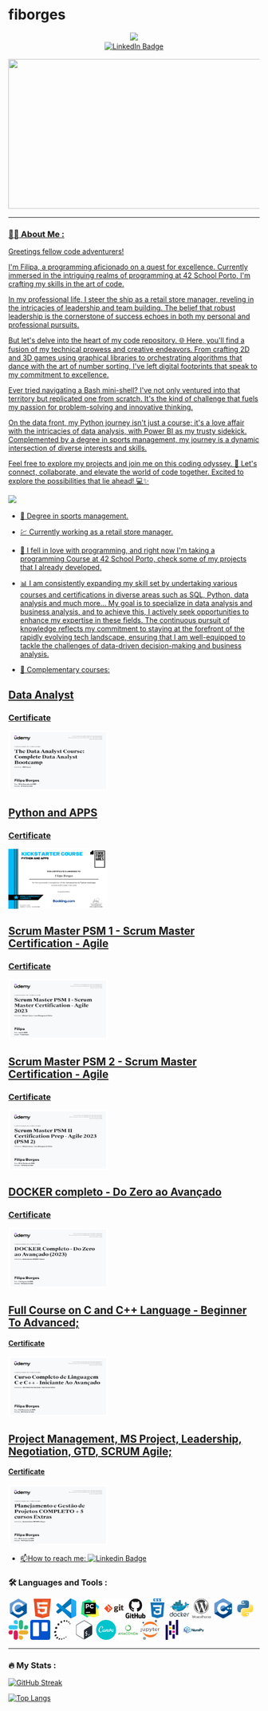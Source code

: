 # fiborges

<div id="header" align="center">
  <img src="https://media.giphy.com/media/rqd9R3yaDy16a8kDC1/giphy.gif" width="100"/>
</div>

<div id="badges" align="center">
  <a href="https://www.linkedin.com/in/filipa-borges-72aab4151/">
    <img src="https://img.shields.io/badge/LinkedIn-blue?style=for-the-badge&logo=linkedin&logoColor=white" alt="LinkedIn Badge"/>
</div>
  
<div id="views" align="center">
    <img src="https://komarev.com/ghpvc/?username=your-github-username&style=flat-square&color=blue" alt=""/>
</div>

<div align="center">
  <img src="https://media.giphy.com/media/Lny6Rw04nsOOc/giphy.gif" width="600" height="300"/>
</div>

---

### :woman_technologist: About Me :

Greetings fellow code adventurers! 

I'm Filipa, a programming aficionado on a quest for excellence. Currently immersed in the intriguing realms of programming at 42 School Porto, I'm crafting my skills in the art of code.

In my professional life, I steer the ship as a retail store manager, reveling in the intricacies of leadership and team building. The belief that robust leadership is the cornerstone of success echoes in both my personal and professional pursuits.

But let's delve into the heart of my code repository. 
🌐 Here, you'll find a fusion of my technical prowess and creative endeavors. 
From crafting 2D and 3D games using graphical libraries to orchestrating algorithms that dance with the art of number sorting, I've left digital footprints that speak to my commitment to excellence.

Ever tried navigating a Bash mini-shell? I've not only ventured into that territory but replicated one from scratch. 
It's the kind of challenge that fuels my passion for problem-solving and innovative thinking.

On the data front, my Python journey isn't just a course; it's a love affair with the intricacies of data analysis, with Power BI as my trusty sidekick. Complemented by a degree in sports management, my journey is a dynamic intersection of diverse interests and skills.

Feel free to explore my projects and join me on this coding odyssey. 🚀 Let's connect, collaborate, and elevate the world of code together. Excited to explore the possibilities that lie ahead! 💻✨

<img src="https://media.giphy.com/media/RbDKaczqWovIugyJmW/giphy.gif" width="30">

- :open_book: Degree in sports management.

- :chart: Currently working as a retail store manager.

- :open_file_folder: I fell in love with programming, and right now I'm taking a programming Course at 42 School Porto, check some of my projects that I already developed.

- :bar_chart: I am consistently expanding my skill set by undertaking various courses and certifications in diverse areas such as SQL, Python, data analysis and much more... My goal is to specialize in data analysis and business analysis, and to achieve this, I actively seek opportunities to enhance my expertise in these fields. The continuous pursuit of knowledge reflects my commitment to staying at the forefront of the rapidly evolving tech landscape, ensuring that I am well-equipped to tackle the challenges of data-driven decision-making and business analysis.
  
- 💼 Complementary courses:
## Data Analyst
  ### Certificate 
<img src="https://github.com/fiborges/fiborges/blob/main/Data_Analyst.jpeg" width="200" height="120"/>

## Python and APPS
  ### Certificate 
<img src="https://github.com/fiborges/fiborges/blob/main/1695401804768%20(1).jpeg" width="200" height="120"/>

## Scrum Master PSM 1 - Scrum Master Certification - Agile
  ### Certificate
<img src="https://github.com/fiborges/fiborges/blob/main/scrum%20.%20udemy.jpeg" width="200" height="120"/>

## Scrum Master PSM 2 - Scrum Master Certification - Agile
  ### Certificate
<img src="https://github.com/fiborges/fiborges/blob/main/certificado%20psm2.jpeg" width="200" height="120"/>

## DOCKER completo - Do Zero ao Avançado
  ### Certificate
<img src="https://github.com/fiborges/fiborges/blob/main/UC-af4523f4-053c-4cb9-80b2-ead6247bf4ad.jpeg" width="200" height="120"/>

## Full Course on C and C++ Language - Beginner To Advanced;
  #### Certificate
<img src="https://github.com/fiborges/fiborges/blob/main/filipa%201.jpg" width="200" height="120"/>
  
## Project Management, MS Project, Leadership, Negotiation, GTD, SCRUM Agile;
  #### Certificate  
<img src="https://github.com/fiborges/fiborges/blob/main/filipa2.jpg" width="200" height="120"/>


      

- :mailbox:How to reach me: [![Linkedin Badge](https://img.shields.io/badge/-FilipaBorges-blue?style=flat&logo=Linkedin&logoColor=white)](https://www.linkedin.com/in/filipa-borges-72aab4151/)

### :hammer_and_wrench: Languages and Tools :

<div>
  <img src="https://github.com/devicons/devicon/blob/master/icons/c/c-original.svg" title="C" alt="C" width="40" height="40"/>&nbsp;
  <img src="https://github.com/devicons/devicon/blob/master/icons/html5/html5-original.svg" title="HTML5" alt="HTML5" width="40" height="40"/>&nbsp;
  <img src="https://github.com/devicons/devicon/blob/master/icons/vscode/vscode-original.svg" title="VScode" alt="Vscode" width="40" height="40"/>&nbsp;
  <img src="https://github.com/devicons/devicon/blob/master/icons/pycharm/pycharm-original.svg" title="PYCHARME" alt="Pycharme" width="40" height="40"/>&nbsp;
  <img src="https://github.com/devicons/devicon/blob/master/icons/git/git-original-wordmark.svg" title="Git" **alt="Git" width="40" height="40"/>
  <img src="https://github.com/devicons/devicon/blob/master/icons/github/github-original-wordmark.svg" title="Github" **alt="GitHub" width="40" height="40"/>
  <img src="https://github.com/devicons/devicon/blob/master/icons/css3/css3-plain-wordmark.svg" title="Css3" **alt="Css3" width="40" height="40"/>
  <img src="https://github.com/devicons/devicon/blob/master/icons/docker/docker-original-wordmark.svg" title="Docker" **alt="Docker" width="40" height="40"/>
  <img src="https://github.com/devicons/devicon/blob/master/icons/wordpress/wordpress-plain-wordmark.svg" title="Wordpress" **alt="Wordpress" width="40" height="40"/>
 <img 
src="https://github.com/devicons/devicon/blob/master/icons/cplusplus/cplusplus-original.svg" title="cplusplus" **alt="cplusplus" width="40" height="40"/>
  <img
src="https://github.com/devicons/devicon/blob/master/icons/python/python-original.svg" title="Phython" **alt="Phyton" width="40" height="40"/>
  <img
src="https://github.com/devicons/devicon/blob/master/icons/slack/slack-original.svg" title="Slack" **alt="Slack" width="40" height="40"/>
  <img
src="https://github.com/devicons/devicon/blob/master/icons/trello/trello-plain.svg" title="Trello" **alt="Trello" width="40" height="40"/>
  <img
src="https://github.com/devicons/devicon/blob/master/icons/ssh/ssh-original.svg" title="Shell" **alt="Shell" width="40" height="40"/>
  <img
src="https://github.com/devicons/devicon/blob/master/icons/bash/bash-plain.svg" title="Bash" **alt="Bash" width="40" height="40"/>
  <img
src="https://github.com/devicons/devicon/blob/master/icons/canva/canva-original.svg" title="Canva" **alt="Canva" width="40" height="40"/>
  <img
src="https://github.com/devicons/devicon/blob/master/icons/anaconda/anaconda-original-wordmark.svg" title="Anaconda" **alt="Anaconda" width="40" height="40"/>
  <img
src="https://github.com/devicons/devicon/blob/master/icons/jupyter/jupyter-original-wordmark.svg" title="Jupyter" **alt="Jupyter" width="40" height="40"/>
   <img
src="https://github.com/devicons/devicon/blob/master/icons/pandas/pandas-original.svg" title="Pandas" **alt="Pandas" width="40" height="40"/>
 <img
 src="https://github.com/devicons/devicon/blob/master/icons/numpy/numpy-original-wordmark.svg" title="Numpy" **alt="Numpy" width="40" height="40"/>



---

### :fire: My Stats :

[![GitHub Streak](http://github-readme-streak-stats.herokuapp.com?user=fiborges&theme=horizon&border_radius=4.6&date_format=j%20M%5B%20Y%5D)](https://git.io/streak-stats)

[![Top Langs](https://github-readme-stats.vercel.app/api/top-langs/?username=fiborges&layout=compact&theme=vision-friendly-dark)](https://github.com/anuraghazra/github-readme-stats)
